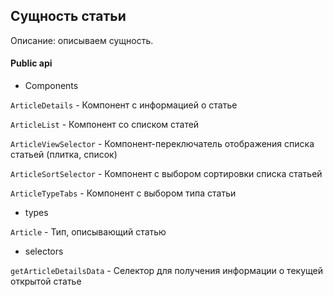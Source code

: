 ## Сущность статьи

Описание:
описываем сущность.

#### Public api

- Components

`ArticleDetails` - Компонент с информацией о статье

`ArticleList` - Компонент со списком статей

`ArticleViewSelector` - Компонент-переключатель отображения списка статьей (плитка, список)

`ArticleSortSelector` - Компонент с выбором сортировки списка статьей

`ArticleTypeTabs` - Компонент с выбором типа статьи

- types

`Article` - Тип, описывающий статью

- selectors

`getArticleDetailsData` - Селектор для получения информации о текущей открытой статье
